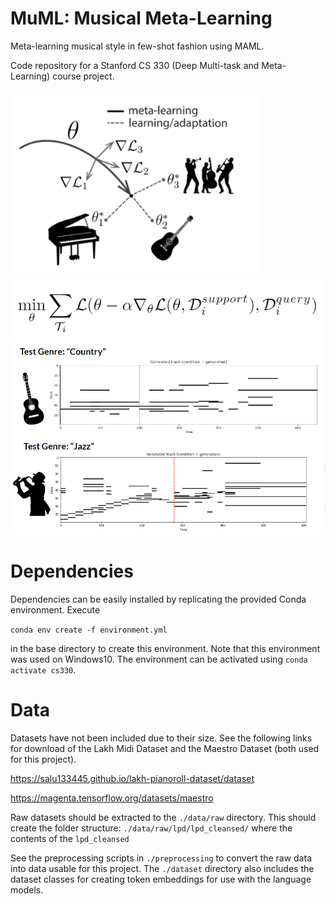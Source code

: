 # MuML: Musical Meta-Learning

Meta-learning musical style in few-shot fashion using MAML.

Code repository for a Stanford CS 330 (Deep Multi-task and Meta-Learning) course project.

<img src="https://github.com/schlagercollin/meta-learning-music/blob/main/images/muml.png" alt="drawing" width="400"/>
<img src="https://github.com/schlagercollin/meta-learning-music/blob/main/images/maml.png" alt="maml" width="500"/>

<img src="https://raw.githubusercontent.com/schlagercollin/meta-learning-music/main/images/sample.png" alt="drawing" width="700"/>

# Dependencies

Dependencies can be easily installed by replicating the provided Conda environment. Execute

`conda env create -f environment.yml`

in the base directory to create this environment. Note that this environment was used on Windows10. 
The environment can be activated using `conda activate cs330`.

# Data

Datasets have not been included due to their size. See the following links for download of the Lakh Midi Dataset and the Maestro Dataset (both used for this project).

https://salu133445.github.io/lakh-pianoroll-dataset/dataset

https://magenta.tensorflow.org/datasets/maestro

Raw datasets should be extracted to the `./data/raw` directory.
This should create the folder structure: `./data/raw/lpd/lpd_cleansed/` where the contents of the `lpd_cleansed`

See the preprocessing scripts in `./preprocessing` to convert the raw data into data usable for this project.
The `./dataset` directory also includes the dataset classes for creating token embeddings for use with the language models.
